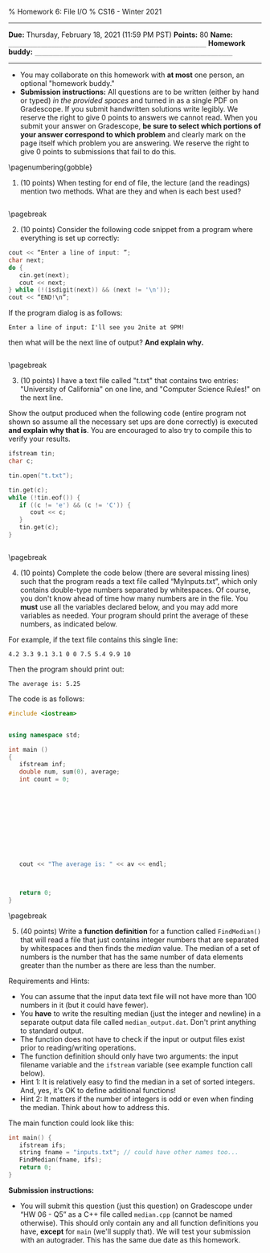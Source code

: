 % Homework 6: File I/O
% CS16 - Winter 2021


------------------------------- --------------------------------------------------------
 __Due:__                       Thursday, February 18, 2021 (11:59 PM PST)
 __Points:__                    80
__Name:__                       `_______________________________________________________`
__Homework buddy:__             `_______________________________________________________`
------------------------------- --------------------------------------------------------

- You may collaborate on this homework with __at most__ one person, an optional "homework buddy."
- __Submission instructions:__ All questions are to be written (either by hand or typed) _in the provided spaces_ and turned in as a single PDF on Gradescope. If you submit handwritten solutions write legibly. We reserve the right to give 0 points to answers we cannot read. When you submit your answer on Gradescope, __be sure to select which portions of your answer correspond to which problem__ and clearly mark on the page itself which problem you are answering. We reserve the right to give 0 points to submissions that fail to do this. 

\pagenumbering{gobble}

1. (10 points) When testing for end of file, the lecture (and the readings) mention two methods. What are they and when is each best used?

```

```

\pagebreak

2. (10 points) Consider the following code snippet from a program where everything is set up correctly:

```cpp
cout << “Enter a line of input: ”;
char next;
do {
   cin.get(next);
   cout << next;
} while (!(isdigit(next)) && (next != '\n'));
cout << “END!\n”;
```

If the program dialog is as follows:

```
Enter a line of input: I'll see you 2nite at 9PM!
```

then what will be the next line of output? __And explain why.__

```

```

\pagebreak

3. (10 points) I have a text file called "t.txt" that contains two entries: "University of California" on one line, and "Computer Science Rules!" on the next line.

Show the output produced when the following code (entire program not shown so assume all the necessary set ups are done correctly) is executed __and explain why that is__. You are encouraged to also try to compile this to verify your results.

```cpp
ifstream tin;
char c;

tin.open("t.txt");

tin.get(c);
while (!tin.eof()) {
   if ((c != 'e') && (c != 'C')) {
      cout << c;
   }
   tin.get(c);
}
```

```

```

\pagebreak

4. (10 points) Complete the code below (there are several missing lines) such that the program reads a text file called “MyInputs.txt”, which only contains double-type numbers separated by whitespaces. Of course, you don't know ahead of time how many numbers are in the file. You __must__ use all the variables declared below, and you may add more variables as needed. Your program should print the average of these numbers, as indicated below.

For example, if the text file contains this single line:
```
4.2 3.3 9.1 3.1 0 0 7.5 5.4 9.9 10
```

Then the program should print out:
```
The average is: 5.25
```
The code is as follows:
```cpp
#include <iostream>


using namespace std;

int main ()
{
   ifstream inf;
   double num, sum(0), average;
   int count = 0;











   cout << "The average is: " << av << endl;



   return 0;
}

```

\pagebreak

5. (40 points) Write a __function definition__ for a function called `FindMedian()` that will read a file that just contains integer numbers that are separated by whitespaces and then finds the _median_ value. The median of a set of numbers is the number that has the same number of data elements greater than the number as there are less than the number.

Requirements and Hints:

- You can assume that the input data text file will not have more than 100 numbers in it (but it could have fewer).
- You __have__ to write the resulting median (just the integer and newline) in a separate output data file called `median_output.dat`. Don't print anything to standard output.
- The function does not have to check if the input or output files exist prior to reading/writing operations.
- The function definition should only have two arguments: the input filename variable and the `ifstream` variable (see example function call below).
- Hint 1: It is relatively easy to find the median in a set of sorted integers. And, yes, it's OK to define additional functions!
- Hint 2: It matters if the number of integers is odd or even when finding the median. Think about how to address this.

The main function could look like this:

```cpp
int main() {
   ifstream ifs;
   string fname = "inputs.txt"; // could have other names too...
   FindMedian(fname, ifs);
   return 0;
}
```

__Submission instructions:__

- You will submit this question (just this question) on Gradescope under “HW 06 - Q5” as a C++ file called `median.cpp` (cannot be named otherwise). This should only contain any and all function definitions you have, __except__ for `main` (we'll supply that). We will test your submission with an autograder. This has the same due date as this homework.